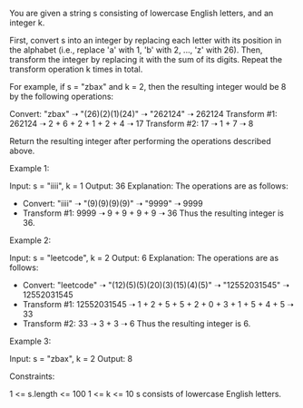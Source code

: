 You are given a string s consisting of lowercase English letters, and an
integer k.

First, convert s into an integer by replacing each letter with its position
in the alphabet (i.e., replace 'a' with 1, 'b' with 2, ..., 'z' with 26).
Then, transform the integer by replacing it with the sum of its digits.
Repeat the transform operation k times in total.

For example, if s = "zbax" and k = 2, then the resulting integer would be 8
by the following operations:


Convert: "zbax" ➝ "(26)(2)(1)(24)" ➝ "262124" ➝ 262124
Transform #1: 262124 ➝ 2 + 6 + 2 + 1 + 2 + 4 ➝ 17
Transform #2: 17 ➝ 1 + 7 ➝ 8


Return the resulting integer after performing the operations described
above.


Example 1:


Input: s = "iiii", k = 1
Output: 36
Explanation: The operations are as follows:
- Convert: "iiii" ➝ "(9)(9)(9)(9)" ➝ "9999" ➝ 9999
- Transform #1: 9999 ➝ 9 + 9 + 9 + 9 ➝ 36
Thus the resulting integer is 36.


Example 2:


Input: s = "leetcode", k = 2
Output: 6
Explanation: The operations are as follows:
- Convert: "leetcode" ➝ "(12)(5)(5)(20)(3)(15)(4)(5)" ➝ "12552031545" ➝
12552031545
- Transform #1: 12552031545 ➝ 1 + 2 + 5 + 5 + 2 + 0 + 3 + 1 + 5 + 4 + 5 ➝ 33
- Transform #2: 33 ➝ 3 + 3 ➝ 6
Thus the resulting integer is 6.


Example 3:


Input: s = "zbax", k = 2
Output: 8



Constraints:


1 <= s.length <= 100
1 <= k <= 10
s consists of lowercase English letters.




